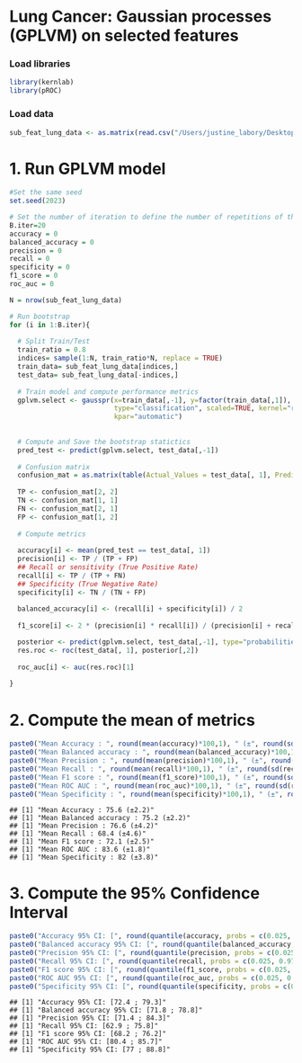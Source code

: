Lung Cancer: Gaussian processes (GPLVM) on selected features
================

### Load libraries

``` r
library(kernlab)
library(pROC)
```

### Load data

``` r
sub_feat_lung_data <- as.matrix(read.csv("/Users/justine_labory/Desktop/github/plantnet/Metabolomic_project/lung_project/data/LUNG_T.Feat.Select.csv"))
```

# 1. Run GPLVM model

``` r
#Set the same seed
set.seed(2023)

# Set the number of iteration to define the number of repetitions of the analysis
B.iter=20
accuracy = 0
balanced_accuracy = 0
precision = 0
recall = 0
specificity = 0
f1_score = 0
roc_auc = 0

N = nrow(sub_feat_lung_data)

# Run bootstrap
for (i in 1:B.iter){
  
  # Split Train/Test
  train_ratio = 0.8
  indices= sample(1:N, train_ratio*N, replace = TRUE)
  train_data= sub_feat_lung_data[indices,]
  test_data= sub_feat_lung_data[-indices,]
  
  # Train model and compute performance metrics
  gplvm.select <- gausspr(x=train_data[,-1], y=factor(train_data[,1]),
                          type="classification", scaled=TRUE, kernel="rbfdot",
                          kpar="automatic")
  
  
  # Compute and Save the bootstrap statictics
  pred_test <- predict(gplvm.select, test_data[,-1])
  
  # Confusion matrix
  confusion_mat = as.matrix(table(Actual_Values = test_data[, 1], Predicted_Values = pred_test))
  
  TP <- confusion_mat[2, 2]
  TN <- confusion_mat[1, 1]
  FN <- confusion_mat[2, 1]
  FP <- confusion_mat[1, 2]
  
  # Compute metrics
  
  accuracy[i] <- mean(pred_test == test_data[, 1])
  precision[i] <- TP / (TP + FP)
  ## Recall or sensitivity (True Positive Rate)
  recall[i] <- TP / (TP + FN)
  ## Specificity (True Negative Rate)
  specificity[i] <- TN / (TN + FP)
  
  balanced_accuracy[i] <- (recall[i] + specificity[i]) / 2
  
  f1_score[i] <- 2 * (precision[i] * recall[i]) / (precision[i] + recall[i])

  posterior <- predict(gplvm.select, test_data[,-1], type="probabilities")
  res.roc <- roc(test_data[, 1], posterior[,2])
  
  roc_auc[i] <- auc(res.roc)[1]
  
}
```

# 2. Compute the mean of metrics

``` r
paste0("Mean Accuracy : ", round(mean(accuracy)*100,1), " (±", round(sd(accuracy)*100,1),")")
paste0("Mean Balanced accuracy : ", round(mean(balanced_accuracy)*100,1), " (±", round(sd(balanced_accuracy)*100,1),")")
paste0("Mean Precision : ", round(mean(precision)*100,1), " (±", round(sd(precision)*100,1),")")
paste0("Mean Recall : ", round(mean(recall)*100,1), " (±", round(sd(recall)*100,1),")")
paste0("Mean F1 score : ", round(mean(f1_score)*100,1), " (±", round(sd(f1_score)*100,1),")")
paste0("Mean ROC AUC : ", round(mean(roc_auc)*100,1), " (±", round(sd(roc_auc)*100,1),")")
paste0("Mean Specificity : ", round(mean(specificity)*100,1), " (±", round(sd(specificity)*100,1),")")
```

    ## [1] "Mean Accuracy : 75.6 (±2.2)"
    ## [1] "Mean Balanced accuracy : 75.2 (±2.2)"
    ## [1] "Mean Precision : 76.6 (±4.2)"
    ## [1] "Mean Recall : 68.4 (±4.6)"
    ## [1] "Mean F1 score : 72.1 (±2.5)"
    ## [1] "Mean ROC AUC : 83.6 (±1.8)"
    ## [1] "Mean Specificity : 82 (±3.8)"

# 3. Compute the 95% Confidence Interval

``` r
paste0("Accuracy 95% CI: [", round(quantile(accuracy, probs = c(0.025, 0.975))[1]*100, 1), " ; ", round(quantile(accuracy, probs = c(0.025, 0.975))[2]*100, 1),"]")
paste0("Balanced accuracy 95% CI: [", round(quantile(balanced_accuracy, probs = c(0.025, 0.975))[1]*100, 1), " ; ", round(quantile(balanced_accuracy, probs = c(0.025, 0.975))[2]*100, 1),"]")
paste0("Precision 95% CI: [", round(quantile(precision, probs = c(0.025, 0.975))[1]*100, 1), " ; ",round(quantile(precision, probs = c(0.025, 0.975))[2]*100, 1),"]")
paste0("Recall 95% CI: [", round(quantile(recall, probs = c(0.025, 0.975))[1]*100, 1), " ; ", round(quantile(recall, probs = c(0.025, 0.975))[2]*100, 1),"]")
paste0("F1 score 95% CI: [", round(quantile(f1_score, probs = c(0.025, 0.975))[1]*100, 1), " ; ", round(quantile(f1_score, probs = c(0.025, 0.975))[2]*100, 1),"]")
paste0("ROC AUC 95% CI: [", round(quantile(roc_auc, probs = c(0.025, 0.975))[1]*100, 1), " ; ", round(quantile(roc_auc, probs = c(0.025, 0.975))[2]*100, 1),"]")
paste0("Specificity 95% CI: [", round(quantile(specificity, probs = c(0.025, 0.975))[1]*100, 1), " ; ", round(quantile(specificity, probs = c(0.025, 0.975))[2]*100, 1),"]")
```

    ## [1] "Accuracy 95% CI: [72.4 ; 79.3]"
    ## [1] "Balanced accuracy 95% CI: [71.8 ; 78.8]"
    ## [1] "Precision 95% CI: [71.4 ; 84.3]"
    ## [1] "Recall 95% CI: [62.9 ; 75.8]"
    ## [1] "F1 score 95% CI: [68.2 ; 76.2]"
    ## [1] "ROC AUC 95% CI: [80.4 ; 85.7]"
    ## [1] "Specificity 95% CI: [77 ; 88.8]"

